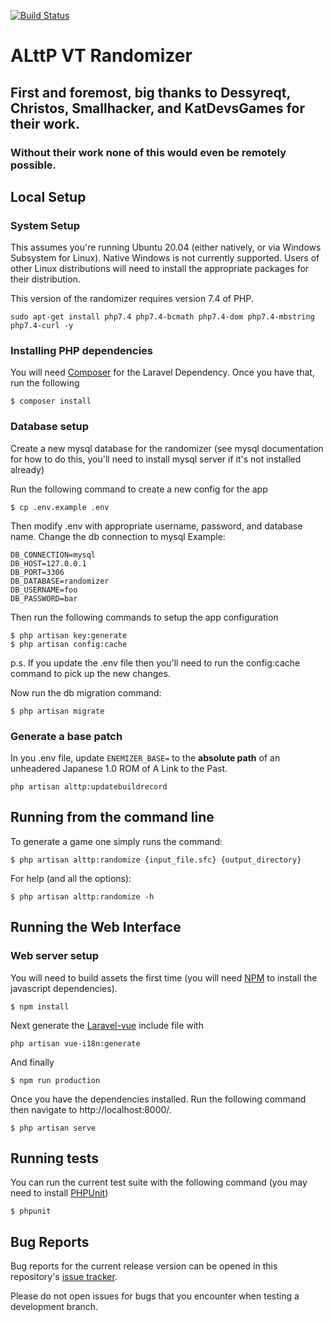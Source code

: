 [![Build Status](https://travis-ci.org/sporchia/alttp_vt_randomizer.svg?branch=master)](https://travis-ci.org/sporchia/alttp_vt_randomizer)

# ALttP VT Randomizer

## First and foremost, big thanks to Dessyreqt, Christos, Smallhacker, and KatDevsGames for their work.
### Without their work none of this would even be remotely possible.

## Local Setup

### System Setup
This assumes you're running Ubuntu 20.04 (either natively, or via Windows Subsystem for Linux).
Native Windows is not currently supported.
Users of other Linux distributions will need to install the appropriate packages for their distribution.

This version of the randomizer requires version 7.4 of PHP.

```
sudo apt-get install php7.4 php7.4-bcmath php7.4-dom php7.4-mbstring php7.4-curl -y
```

### Installing PHP dependencies
You will need [Composer](https://getcomposer.org/) for the Laravel Dependency. Once you have that, run the following

```
$ composer install
```

### Database setup
Create a new mysql database for the randomizer (see mysql documentation for how to do this, you'll need to install mysql server if it's not installed already)

Run the following command to create a new config for the app
```
$ cp .env.example .env
```

Then modify .env with appropriate username, password, and database name. Change the db connection to mysql
Example:
```
DB_CONNECTION=mysql
DB_HOST=127.0.0.1
DB_PORT=3306
DB_DATABASE=randomizer
DB_USERNAME=foo
DB_PASSWORD=bar
```

Then run the following commands to setup the app configuration

```
$ php artisan key:generate
$ php artisan config:cache
```
p.s. If you update the .env file then you'll need to run the config:cache command to pick up the new changes.

Now run the db migration command:

```
$ php artisan migrate
```

### Generate a base patch

In you .env file, update `ENEMIZER_BASE=` to the **absolute path** of an unheadered Japanese 1.0 ROM of A Link to the Past.

```
php artisan alttp:updatebuildrecord
```

## Running from the command line
To generate a game one simply runs the command:

```
$ php artisan alttp:randomize {input_file.sfc} {output_directory}
```

For help (and all the options):

```
$ php artisan alttp:randomize -h
```

## Running the Web Interface

### Web server setup
You will need to build assets the first time (you will need [NPM](https://www.npmjs.com/get-npm) to install the javascript dependencies).

```
$ npm install
```

Next generate the [Laravel-vue](https://github.com/martinlindhe/laravel-vue-i18n-generator) include file with

```
php artisan vue-i18n:generate
```

And finally

```
$ npm run production
```

Once you have the dependencies installed. Run the following command then navigate to http://localhost:8000/.

```
$ php artisan serve
```

## Running tests
You can run the current test suite with the following command (you may need to install [PHPUnit](https://phpunit.de/))

```
$ phpunit
```

## Bug Reports
Bug reports for the current release version can be opened in this repository's [issue tracker](https://github.com/sporchia/alttp_vt_randomizer/issues).

Please do not open issues for bugs that you encounter when testing a development branch.
